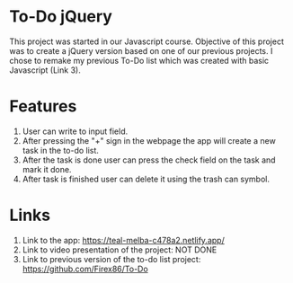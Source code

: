 # To-Do jQuery
This project was started in our Javascript course. Objective of this project was to create a jQuery version based on one of our previous projects. I chose to remake my previous To-Do list which was created with basic Javascript (Link 3). 

# Features

1. User can write to input field.
2. After pressing the "+" sign in the webpage the app will create a new task in the to-do list. 
3. After the task is done user can press the check field on the task and mark it done.
4. After task is finished user can delete it using the trash can symbol. 


# Links

1. Link to the app: https://teal-melba-c478a2.netlify.app/
2. Link to video presentation of the project: NOT DONE
3. Link to previous version of the to-do list project: https://github.com/Firex86/To-Do
